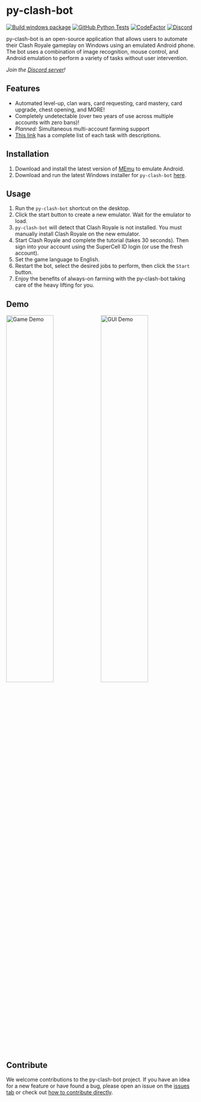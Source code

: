 # py-clash-bot

[![Build windows package](https://github.com/pyclashbot/py-clash-bot/actions/workflows/build-and-package.yaml/badge.svg)](https://github.com/pyclashbot/py-clash-bot/actions/workflows/build-and-package.yaml) [![GitHub Python Tests](https://github.com/pyclashbot/py-clash-bot/actions/workflows/python-tests.yml/badge.svg?branch=master)](https://github.com/pyclashbot/py-clash-bot/actions/workflows/python-tests.yml) [![CodeFactor](https://www.codefactor.io/repository/github/pyclashbot/py-clash-bot/badge)](https://www.codefactor.io/repository/github/pyclashbot/py-clash-bot) [![Discord](https://img.shields.io/discord/1088595596962713790?label=Discord%20Server)](https://discord.gg/mx4W9qRNgF)

py-clash-bot is an open-source application that allows users to automate their Clash Royale gameplay on Windows using an emulated Android phone. The bot uses a combination of image recognition, mouse control, and Android emulation to perform a variety of tasks without user intervention.

_Join the [Discord server](https://discord.gg/mx4W9qRNgF)!_

## Features

- Automated level-up, clan wars, card requesting, card mastery, card upgrade, chest opening, and MORE!
- Completely undetectable (over two years of use across multiple accounts with zero bans)!
- _Planned:_ Simultaneous multi-account farming support
- [This link](https://github.com/pyclashbot/py-clash-bot/blob/master/JobListDescriptions.md) has a complete list of each task with descriptions.

## Installation

1. Download and install the latest version of [MEmu](https://www.memuplay.com/) to emulate Android.
2. Download and run the latest Windows installer for `py-clash-bot` [here](https://github.com/pyclashbot/py-clash-bot/releases/latest).

## Usage

1. Run the `py-clash-bot` shortcut on the desktop.
2. Click the start button to create a new emulator. Wait for the emulator to load.
3. `py-clash-bot` will detect that Clash Royale is not installed. You must manually install Clash Royale on the new emulator.
4. Start Clash Royale and complete the tutorial (takes 30 seconds). Then sign into your account using the SuperCell ID login (or use the fresh account).
5. Set the game language to English.
6. Restart the bot, select the desired jobs to perform, then click the `Start` button.
7. Enjoy the benefits of always-on farming with the py-clash-bot taking care of the heavy lifting for you.

## Demo

<img src="https://github.com/pyclashbot/py-clash-bot/blob/master/assets/demo-game.gif?raw=true" width="50%" alt="Game Demo"/><img src="https://github.com/pyclashbot/py-clash-bot/blob/master/assets/demo-gui.gif?raw=true" width="50%" alt="GUI Demo"/>

## Contribute

We welcome contributions to the py-clash-bot project. If you have an idea for a new feature or have found a bug, please open an issue on the [issues tab](https://github.com/pyclashbot/py-clash-bot/issues) or check out [how to contribute directly](https://github.com/pyclashbot/py-clash-bot/blob/master/CONTRIBUTING.md).
